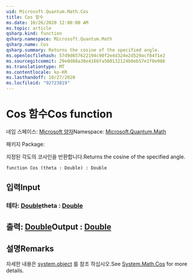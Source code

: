 ```yaml
---
uid: Microsoft.Quantum.Math.Cos
title: Cos 함수
ms.date: 10/26/2020 12:00:00 AM
ms.topic: article
qsharp.kind: function
qsharp.namespace: Microsoft.Quantum.Math
qsharp.name: Cos
qsharp.summary: Returns the cosine of the specified angle.
ms.openlocfilehash: 57d9d657622194c90f2e4d324e2d529acf84f1e2
ms.sourcegitcommit: 29e0d88a30e4166fa580132124b0eb57e1f0e986
ms.translationtype: MT
ms.contentlocale: ko-KR
ms.lasthandoff: 10/27/2020
ms.locfileid: "92723819"
---
```

# <a name="cos-function"></a><span data-ttu-id="53ba1-102">Cos 함수</span><span class="sxs-lookup"><span data-stu-id="53ba1-102">Cos function</span></span>

<span data-ttu-id="53ba1-103">네임 스페이스: [Microsoft 양자](xref:Microsoft.Quantum.Math)</span><span class="sxs-lookup"><span data-stu-id="53ba1-103">Namespace: [Microsoft.Quantum.Math](xref:Microsoft.Quantum.Math)</span></span>

<span data-ttu-id="53ba1-104">패키지 [](https://nuget.org/packages/)</span><span class="sxs-lookup"><span data-stu-id="53ba1-104">Package: [](https://nuget.org/packages/)</span></span>


<span data-ttu-id="53ba1-105">지정된 각도의 코사인을 반환합니다.</span><span class="sxs-lookup"><span data-stu-id="53ba1-105">Returns the cosine of the specified angle.</span></span>

```qsharp
function Cos (theta : Double) : Double
```


## <a name="input"></a><span data-ttu-id="53ba1-106">입력</span><span class="sxs-lookup"><span data-stu-id="53ba1-106">Input</span></span>

### <a name="theta--double"></a><span data-ttu-id="53ba1-107">테타: [Double](xref:microsoft.quantum.lang-ref.double)</span><span class="sxs-lookup"><span data-stu-id="53ba1-107">theta : [Double](xref:microsoft.quantum.lang-ref.double)</span></span>





## <a name="output--double"></a><span data-ttu-id="53ba1-108">출력: [Double](xref:microsoft.quantum.lang-ref.double)</span><span class="sxs-lookup"><span data-stu-id="53ba1-108">Output : [Double](xref:microsoft.quantum.lang-ref.double)</span></span>



## <a name="remarks"></a><span data-ttu-id="53ba1-109">설명</span><span class="sxs-lookup"><span data-stu-id="53ba1-109">Remarks</span></span>

<span data-ttu-id="53ba1-110">자세한 내용은 [system.object](https://docs.microsoft.com/dotnet/api/system.math.cos) 를 참조 하십시오.</span><span class="sxs-lookup"><span data-stu-id="53ba1-110">See [System.Math.Cos](https://docs.microsoft.com/dotnet/api/system.math.cos) for more details.</span></span>